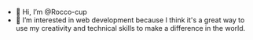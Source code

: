 - 👋 Hi, I’m @Rocco-cup
- 👀 I’m interested in web development because I think it's a great way to use my creativity and technical skills to make a difference in the world.

<!---
Rocco-cup/Rocco-cup is a ✨ special ✨ repository because its `README.md` (this file) appears on your GitHub profile.
You can click the Preview link to take a look at your changes.
--->
